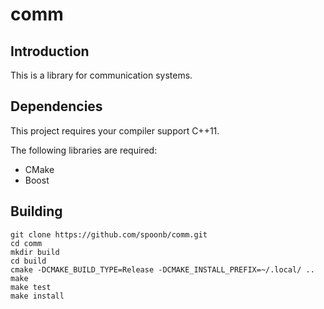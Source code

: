 comm
====

Introduction
------------

This is a library for communication systems.

Dependencies
------------

This project requires your compiler support C++11.

The following libraries are required:

- CMake
- Boost

Building
--------

    git clone https://github.com/spoonb/comm.git
    cd comm
    mkdir build
    cd build
    cmake -DCMAKE_BUILD_TYPE=Release -DCMAKE_INSTALL_PREFIX=~/.local/ ..
    make
    make test
    make install

